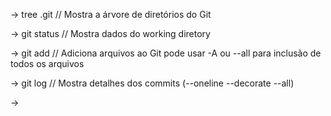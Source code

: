 -> tree .git // Mostra a árvore de diretórios do Git

-> git status // Mostra dados do working diretory

-> git add // Adiciona arquivos ao Git pode usar -A ou --all para inclusão de todos os arquivos

-> git log // Mostra detalhes dos commits (--oneline --decorate --all)

-> 